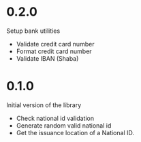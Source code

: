 # 0.2.0

Setup bank utilities

- Validate credit card number
- Format credit card number
- Validate IBAN (Shaba)

#  0.1.0

Initial version of the library
- Check national id validation
- Generate random valid national id
- Get the issuance location of a National ID.
